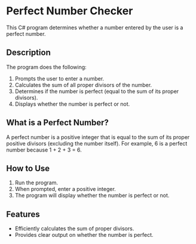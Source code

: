 # Perfect Number Checker

This C# program determines whether a number entered by the user is a perfect number.

## Description

The program does the following:
1. Prompts the user to enter a number.
2. Calculates the sum of all proper divisors of the number.
3. Determines if the number is perfect (equal to the sum of its proper divisors).
4. Displays whether the number is perfect or not.

## What is a Perfect Number?

A perfect number is a positive integer that is equal to the sum of its proper positive divisors (excluding the number itself). For example, 6 is a perfect number because 1 + 2 + 3 = 6.

## How to Use

1. Run the program.
2. When prompted, enter a positive integer.
3. The program will display whether the number is perfect or not.

## Features

- Efficiently calculates the sum of proper divisors.
- Provides clear output on whether the number is perfect.
